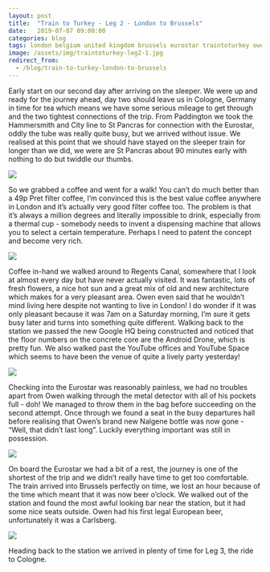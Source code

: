 ```yaml
---
layout: post
title:  "Train to Turkey - Leg 2 - London to Brussels"
date:   2019-07-07 09:00:00
categories: blog
tags: london belgium united kingdom brussels eurostar traintoturkey owen trains rail travel inter-rail
image: /assets/img/traintoturkey-leg2-1.jpg
redirect_from:
  - /blog/train-to-turkey-london-to-brussels
---
```


Early start on our second day after arriving on the sleeper. We were up and ready for the journey ahead, day two should leave us in Cologne, Germany in time for tea which means we have some serious mileage to get through and the two tightest connections of the trip. From Paddington we took the Hammersmith and City line to St Pancras for connection with the Eurostar, oddly the tube was really quite busy, but we arrived without issue. We realised at this point that we should have stayed on the sleeper train for longer than we did, we were are St Pancras about 90 minutes early with nothing to do but twiddle our thumbs.

![][traintoturkey-leg2-2]

So we grabbed a coffee and went for a walk! You can’t do much better than a 49p Pret filter coffee, I’m convinced this is the best value coffee anywhere in London and it’s actually very good filter coffee too. The problem is that it’s always a million degrees and literally impossible to drink, especially from a thermal cup - somebody needs to invent a dispensing machine that allows you to select a certain temperature. Perhaps I need to patent the concept and become very rich.

![][traintoturkey-leg2-3]

Coffee in-hand we walked around to Regents Canal, somewhere that I look at almost every day but have never actually visited. It was fantastic, lots of fresh flowers, a nice hot sun and a great mix of old and new architecture which makes for a very pleasant area. Owen even said that he wouldn’t mind living here despite not wanting to live in London! I do wonder if it was only pleasant because it was 7am on a Saturday morning, I’m sure it gets busy later and turns into something quite different. Walking back to the station we passed the new Google HQ being constructed and noticed that the floor numbers on the concrete core are the Android Drone, which is pretty fun. We also walked past the YouTube offices and YouTube Space which seems to have been the venue of quite a lively party yesterday!

![][traintoturkey-leg2-4]

Checking into the Eurostar was reasonably painless, we had no troubles apart from Owen walking through the metal detector with all of his pockets full - doh! We managed to throw them in the bag before succeeding on the second attempt. Once through we found a seat in the busy departures hall before realising that Owen’s brand new Nalgene bottle was now gone - “Well, that didn’t last long”. Luckily everything important was still in possession.

![][traintoturkey-leg2-5]

On board the Eurostar we had a bit of a rest, the journey is one of the shortest of the trip and we didn’t really have time to get too comfortable. The train arrived into Brussels perfectly on time, we lost an hour because of the time which meant that it was now beer o’clock. We walked out of the station and found the most awful looking bar near the station, but it had some nice seats outside. Owen had his first legal European beer, unfortunately it was a Carlsberg.

![][traintoturkey-leg2-5]

Heading back to the station we arrived in plenty of time for Leg 3, the ride to Cologne.

[traintoturkey-leg2-1]: /assets/img/traintoturkey-leg2-1.jpg
[traintoturkey-leg2-2]: /assets/img/traintoturkey-leg2-2.jpg
[traintoturkey-leg2-3]: /assets/img/traintoturkey-leg2-3.jpg
[traintoturkey-leg2-4]: /assets/img/traintoturkey-leg2-4.jpg
[traintoturkey-leg2-5]: /assets/img/traintoturkey-leg2-5.jpg
[traintoturkey-leg2-6]: /assets/img/traintoturkey-leg2-6.jpg
